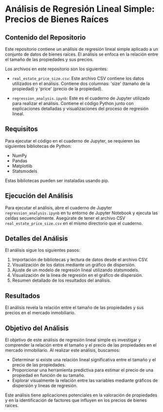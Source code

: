 # Análisis de Regresión Lineal Simple: Precios de Bienes Raíces

## Contenido del Repositorio

Este repositorio contiene un análisis de regresión lineal simple aplicado a un conjunto de datos de bienes raíces. El análisis se enfoca en la relación entre el tamaño de las propiedades y sus precios.

Los archivos en este repositorio son los siguientes:

- `real_estate_price_size.csv`: Este archivo CSV contiene los datos utilizados en el análisis. Contiene dos columnas: 'size' (tamaño de la propiedad) y 'price' (precio de la propiedad).

- `regression_analysis.ipynb`: Este es el cuaderno de Jupyter utilizado para realizar el análisis. Contiene el código Python junto con explicaciones detalladas y visualizaciones del proceso de regresión lineal.

## Requisitos

Para ejecutar el código en el cuaderno de Jupyter, se requieren las siguientes bibliotecas de Python:

- NumPy
- Pandas
- Matplotlib
- Statsmodels

Estas bibliotecas pueden ser instaladas usando pip.


## Ejecución del Análisis

Para ejecutar el análisis, abre el cuaderno de Jupyter `regression_analysis.ipynb` en tu entorno de Jupyter Notebook y ejecuta las celdas secuencialmente. Asegúrate de tener el archivo CSV `real_estate_price_size.csv` en el mismo directorio que el cuaderno.

## Detalles del Análisis

El análisis sigue los siguientes pasos:

1. Importación de bibliotecas y lectura de datos desde el archivo CSV.
2. Visualización de los datos mediante un gráfico de dispersión.
3. Ajuste de un modelo de regresión lineal utilizando statsmodels.
4. Visualización de la línea de regresión en el gráfico de dispersión.
5. Resumen detallado de los resultados del análisis.

## Resultados

El análisis revela la relación entre el tamaño de las propiedades y sus precios en el mercado inmobiliario.
## Objetivo del Análisis

El objetivo de este análisis de regresión lineal simple es investigar y comprender la relación entre el tamaño y el precio de las propiedades en el mercado inmobiliario. Al realizar este análisis, buscamos:

- Determinar si existe una relación lineal significativa entre el tamaño y el precio de las propiedades.
- Proporcionar una herramienta predictiva para estimar el precio de una propiedad en función de su tamaño.
- Explorar visualmente la relación entre las variables mediante gráficos de dispersión y líneas de regresión.

Este análisis tiene aplicaciones potenciales en la valoración de propiedades y en la identificación de factores que influyen en los precios de bienes raíces.
